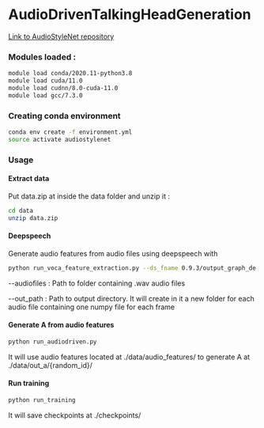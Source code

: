 # AudioDrivenTalkingHeadGeneration

[Link to AudioStyleNet repository](https://github.com/FeliMe/AudioStyleNet)

### Modules loaded :

```bash
module load conda/2020.11-python3.8
module load cuda/11.0
module load cudnn/8.0-cuda-11.0
module load gcc/7.3.0
```

### Creating conda environment

```bash
conda env create -f environment.yml
source activate audiostylenet
```

### Usage

#### Extract data

Put data.zip at inside the data folder and unzip it :

```bash
cd data
unzip data.zip
```

#### Deepspeech

Generate audio features from audio files using deepspeech with

```bash
python run_voca_feature_extraction.py --ds_fname 0.9.3/output_graph_de.pbmm --audiofiles path/to/folder/containing/audio/files/ --out_path path/to/out/folder/
```

--audiofiles : Path to folder containing .wav audio files

--out_path : Path to output directory. It will create in it a new folder for each audio file containing one numpy file for each frame


#### Generate A from audio features

```bash
python run_audiodriven.py
```

It will use audio features located at ./data/audio_features/ to generate A at ./data/out_a/{random_id}/ 

#### Run training

```bash
python run_training
```

It will save checkpoints at ./checkpoints/